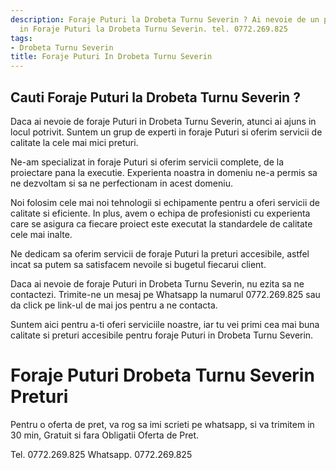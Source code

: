 ```yaml
---
description: Foraje Puturi la Drobeta Turnu Severin ? Ai nevoie de un profesionist
  in Foraje Puturi la Drobeta Turnu Severin. tel. 0772.269.825
tags:
- Drobeta Turnu Severin
title: Foraje Puturi In Drobeta Turnu Severin
---
```



## Cauti Foraje Puturi la Drobeta Turnu Severin ?

Daca ai nevoie de foraje Puturi in Drobeta Turnu Severin, atunci ai ajuns in locul potrivit. Suntem un grup de experti in foraje Puturi si oferim servicii de calitate la cele mai mici preturi. 

Ne-am specializat in foraje Puturi si oferim servicii complete, de la proiectare pana la executie. Experienta noastra in domeniu ne-a permis sa ne dezvoltam si sa ne perfectionam in acest domeniu. 

Noi folosim cele mai noi tehnologii si echipamente pentru a oferi servicii de calitate si eficiente. In plus, avem o echipa de profesionisti cu experienta care se asigura ca fiecare proiect este executat la standardele de calitate cele mai inalte. 

Ne dedicam sa oferim servicii de foraje Puturi la preturi accesibile, astfel incat sa putem sa satisfacem nevoile si bugetul fiecarui client. 

Daca ai nevoie de foraje Puturi in Drobeta Turnu Severin, nu ezita sa ne contactezi. Trimite-ne un mesaj pe Whatsapp la numarul 0772.269.825 sau da click pe link-ul de mai jos pentru a ne contacta. 

Suntem aici pentru a-ti oferi serviciile noastre, iar tu vei primi cea mai buna calitate si preturi accesibile pentru foraje Puturi in Drobeta Turnu Severin.

# Foraje Puturi Drobeta Turnu Severin Preturi
Pentru o oferta de pret, va rog sa imi scrieti pe whatsapp, si va trimitem in 30 min, Gratuit si fara Obligatii Oferta de Pret.

Tel. 0772.269.825
Whatsapp. 0772.269.825